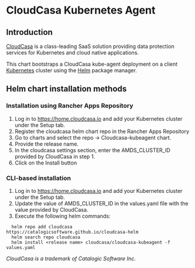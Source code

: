 # CloudCasa Kubernetes Agent

## Introduction

[CloudCasa](https://cloudcasa.io) is a class-leading SaaS solution providing data protection services for Kubernetes and cloud native applications.

This chart bootstraps a CloudCasa kube-agent deployment on a client [Kubernetes](http://kubernetes.io) cluster using the [Helm](https://helm.sh) package manager.

## Helm chart installation methods

### Installation using Rancher Apps Repository

1. Log in to https://home.cloudcasa.io and add your Kubernetes cluster under the Setup tab.
2. Register the cloudcasa helm chart repo in the Rancher Apps Repository
3. Go to charts and select the repo -> Cloudcasa-kubeagent chart.
4. Provide the release name.
5. In the cloudcasa settings section, enter the AMDS_CLUSTER_ID provided by CloudCasa in step 1.
6. Click on the Install button

### CLI-based installation

1. Log in to https://home.cloudcasa.io and add your Kubernetes cluster under the Setup tab.
2. Update the value of AMDS_CLUSTER_ID in the values.yaml file with the value provided by CloudCasa.
3. Execute the following helm commands:
```
  helm repo add cloudcasa https://catalogicsoftware.github.io/cloudcasa-helm
  helm search repo cloudcasa
  helm install <release name> cloudcasa/cloudcasa-kubeagent -f values.yaml
```

*CloudCasa is a trademark of Catalogic Software Inc.*
